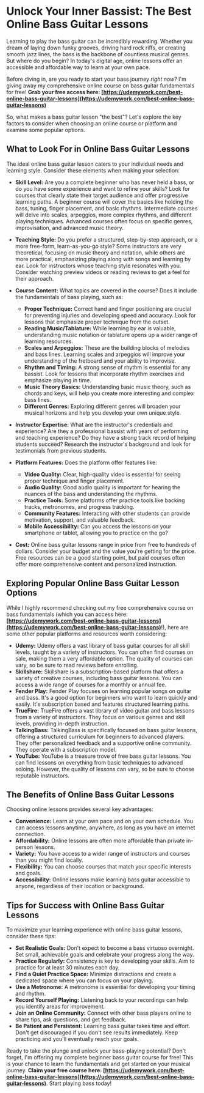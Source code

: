 # Unlock Your Inner Bassist: The Best Online Bass Guitar Lessons

Learning to play the bass guitar can be incredibly rewarding. Whether you dream of laying down funky grooves, driving hard rock riffs, or creating smooth jazz lines, the bass is the backbone of countless musical genres. But where do you begin? In today's digital age, online lessons offer an accessible and affordable way to learn at your own pace.

Before diving in, are you ready to start your bass journey *right now*? I'm giving away my comprehensive online course on bass guitar fundamentals for free!  **Grab your free access here: [https://udemywork.com/best-online-bass-guitar-lessons](https://udemywork.com/best-online-bass-guitar-lessons)**

So, what makes a bass guitar lesson "the best"? Let's explore the key factors to consider when choosing an online course or platform and examine some popular options.

## What to Look For in Online Bass Guitar Lessons

The ideal online bass guitar lesson caters to your individual needs and learning style. Consider these elements when making your selection:

*   **Skill Level:** Are you a complete beginner who has never held a bass, or do you have some experience and want to refine your skills? Look for courses that clearly state their target audience and offer progressive learning paths. A beginner course will cover the basics like holding the bass, tuning, finger placement, and basic rhythms. Intermediate courses will delve into scales, arpeggios, more complex rhythms, and different playing techniques. Advanced courses often focus on specific genres, improvisation, and advanced music theory.

*   **Teaching Style:** Do you prefer a structured, step-by-step approach, or a more free-form, learn-as-you-go style? Some instructors are very theoretical, focusing on music theory and notation, while others are more practical, emphasizing playing along with songs and learning by ear. Look for instructors whose teaching style resonates with you. Consider watching preview videos or reading reviews to get a feel for their approach.

*   **Course Content:** What topics are covered in the course? Does it include the fundamentals of bass playing, such as:

    *   **Proper Technique:** Correct hand and finger positioning are crucial for preventing injuries and developing speed and accuracy. Look for lessons that emphasize proper technique from the outset.
    *   **Reading Music/Tablature:** While learning by ear is valuable, understanding music notation or tablature opens up a wider range of learning resources.
    *   **Scales and Arpeggios:** These are the building blocks of melodies and bass lines. Learning scales and arpeggios will improve your understanding of the fretboard and your ability to improvise.
    *   **Rhythm and Timing:** A strong sense of rhythm is essential for any bassist. Look for lessons that incorporate rhythm exercises and emphasize playing in time.
    *   **Music Theory Basics:** Understanding basic music theory, such as chords and keys, will help you create more interesting and complex bass lines.
    *   **Different Genres:** Exploring different genres will broaden your musical horizons and help you develop your own unique style.

*   **Instructor Expertise:** What are the instructor's credentials and experience? Are they a professional bassist with years of performing and teaching experience? Do they have a strong track record of helping students succeed? Research the instructor's background and look for testimonials from previous students.

*   **Platform Features:** Does the platform offer features like:

    *   **Video Quality:** Clear, high-quality video is essential for seeing proper technique and finger placement.
    *   **Audio Quality:** Good audio quality is important for hearing the nuances of the bass and understanding the rhythms.
    *   **Practice Tools:** Some platforms offer practice tools like backing tracks, metronomes, and progress tracking.
    *   **Community Features:** Interacting with other students can provide motivation, support, and valuable feedback.
    *   **Mobile Accessibility:** Can you access the lessons on your smartphone or tablet, allowing you to practice on the go?

*   **Cost:** Online bass guitar lessons range in price from free to hundreds of dollars. Consider your budget and the value you're getting for the price. Free resources can be a good starting point, but paid courses often offer more comprehensive content and personalized instruction.

## Exploring Popular Online Bass Guitar Lesson Options

While I highly recommend checking out my free comprehensive course on bass fundamentals (which you can access here: **[https://udemywork.com/best-online-bass-guitar-lessons](https://udemywork.com/best-online-bass-guitar-lessons)**!), here are some other popular platforms and resources worth considering:

*   **Udemy:** Udemy offers a vast library of bass guitar courses for all skill levels, taught by a variety of instructors. You can often find courses on sale, making them a very affordable option. The quality of courses can vary, so be sure to read reviews before enrolling.
*   **Skillshare:** Skillshare is a subscription-based platform that offers a variety of creative courses, including bass guitar lessons. You can access a wide range of courses for a monthly or annual fee.
*   **Fender Play:** Fender Play focuses on learning popular songs on guitar and bass. It's a good option for beginners who want to learn quickly and easily. It's subscription based and features structured learning paths.
*   **TrueFire:** TrueFire offers a vast library of video guitar and bass lessons from a variety of instructors. They focus on various genres and skill levels, providing in-depth instruction.
*   **TalkingBass:** TalkingBass is specifically focused on bass guitar lessons, offering a structured curriculum for beginners to advanced players. They offer personalized feedback and a supportive online community. They operate with a subscription model.
*   **YouTube:** YouTube is a treasure trove of free bass guitar lessons. You can find lessons on everything from basic techniques to advanced soloing. However, the quality of lessons can vary, so be sure to choose reputable instructors.

## The Benefits of Online Bass Guitar Lessons

Choosing online lessons provides several key advantages:

*   **Convenience:** Learn at your own pace and on your own schedule. You can access lessons anytime, anywhere, as long as you have an internet connection.
*   **Affordability:** Online lessons are often more affordable than private in-person lessons.
*   **Variety:** You have access to a wider range of instructors and courses than you might find locally.
*   **Flexibility:** You can choose courses that match your specific interests and goals.
*   **Accessibility:** Online lessons make learning bass guitar accessible to anyone, regardless of their location or background.

## Tips for Success with Online Bass Guitar Lessons

To maximize your learning experience with online bass guitar lessons, consider these tips:

*   **Set Realistic Goals:** Don't expect to become a bass virtuoso overnight. Set small, achievable goals and celebrate your progress along the way.
*   **Practice Regularly:** Consistency is key to developing your skills. Aim to practice for at least 30 minutes each day.
*   **Find a Quiet Practice Space:** Minimize distractions and create a dedicated space where you can focus on your playing.
*   **Use a Metronome:** A metronome is essential for developing your timing and rhythm.
*   **Record Yourself Playing:** Listening back to your recordings can help you identify areas for improvement.
*   **Join an Online Community:** Connect with other bass players online to share tips, ask questions, and get feedback.
*   **Be Patient and Persistent:** Learning bass guitar takes time and effort. Don't get discouraged if you don't see results immediately. Keep practicing and you'll eventually reach your goals.

Ready to take the plunge and unlock your bass-playing potential? Don't forget, I'm offering my complete beginner bass guitar course for free! This is your chance to learn the fundamentals and get started on your musical journey. **Claim your free course here: [https://udemywork.com/best-online-bass-guitar-lessons](https://udemywork.com/best-online-bass-guitar-lessons)**.  Start playing bass today!
